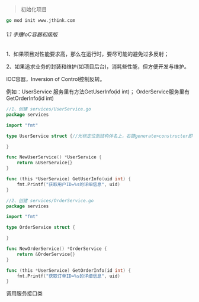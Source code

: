 

> 初始化项目

~~~go
go mod init www.jthink.com
~~~



###### 1.1 手撸IoC容器初级版

1、如果项目对性能要求高，那么在运行时，要尽可能的避免过多反射；

2、如果追求业务的封装和维护(如项目后台)，消耗些性能，但方便开发与维护。



IOC容器，Inversion of Control控制反转。

例如：UserService 服务里有方法GetUserInfo(id int)； OrderService服务里有 GetOrderInfo(id int)

~~~go
//1、创建 services/UserService.go
package services

import "fmt"

type UserService struct {//光标定位到结构体名上，右键generate>constructer即可自动生成构造函数NewUserService（）

}

func NewUserService() *UserService {
	return &UserService{}
}

func (this *UserService) GetUserInfo(uid int) {
	fmt.Printf("获取用户ID=%s的详细信息", uid)
}
~~~

~~~go
//2、创建 services/OrderService.go
package services

import "fmt"

type OrderService struct {

}

func NewOrderService() *OrderService {
	return &OrderService{}
}

func (this *UserService) GetOrderInfo(id int) {
	fmt.Printf("获取订单ID=%s的详细信息", uid)
}
~~~

调用服务接口类

~~~go

~~~

